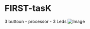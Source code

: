 # FIRST-tasK
3 buttoun - processor - 3 Leds
![Image](https://github.com/user-attachments/assets/bf67006d-eabb-444e-98bd-60aadf0ddd2a)
